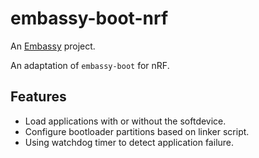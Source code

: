 # embassy-boot-nrf

An [Embassy](https://embassy.dev) project.

An adaptation of `embassy-boot` for nRF.

## Features

* Load applications with or without the softdevice.
* Configure bootloader partitions based on linker script.
* Using watchdog timer to detect application failure.

